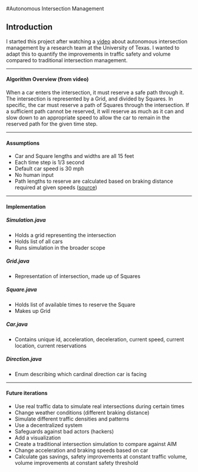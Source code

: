 #Autonomous Intersection Management
## Introduction

I started this project after watching a [video](http://https://www.youtube.com/watch?v=4pbAI40dK0A "video") about autonomous intersection management by a research team at the University of Texas. I wanted to adapt this to quantify the improvements in traffic safety and volume compared to traditional intersection management.

-----
#### Algorithm Overview (from video)
When a car enters the intersection, it must reserve a safe path through it. The intersection is represented by a Grid, and divided by Squares. In specific, the car must reserve a path of Squares through the intersection. If a sufficient path cannot be reserved, it will reserve as much as it can and slow down to an appropriate speed to allow the car to remain in the reserved path for the given time step.

-----
#### Assumptions
- Car and Square lengths and widths are all 15 feet
- Each time step is 1/3 second
- Default car speed is 30 mph
- No human input
- Path lengths to reserve are calculated based on braking distance required at given speeds ([source](https://www.drivingtestsuccess.com/blog/safe-separation-distance "source"))
-----

#### Implementation

##### Simulation.java
- Holds a grid representing the intersection
- Holds list of all cars
- Runs simulation in the broader scope

##### Grid.java
- Representation of intersection, made up of Squares

##### Square.java
- Holds list of available times to reserve the Square
- Makes up Grid

##### Car.java
- Contains unique id, acceleration, deceleration, current speed, current location, current reservations

##### Direction.java
- Enum describing which cardinal direction car is facing

-----
#### Future iterations
- Use real traffic data to simulate real intersections during certain times
- Change weather conditions (different braking distance)
- Simulate different traffic densities and patterns
- Use a decentralized system
- Safeguards against bad actors (hackers)
- Add a visualization
- Create a traditional intersection simulation to compare against AIM
- Change acceleration and braking speeds based on car
- Calculate gas savings, safety improvements at constant traffic volume, volume improvements at constant safety threshold